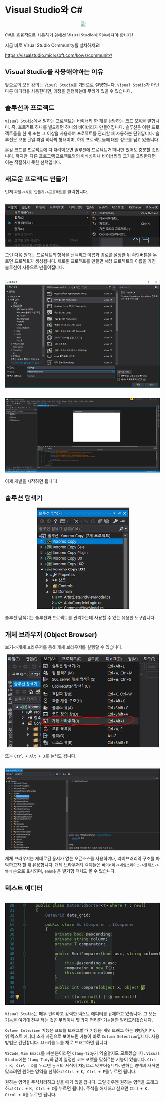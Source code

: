 # Visual Studio와 C#

<p align="center">
  <img src="https://upload.wikimedia.org/wikipedia/commons/thumb/c/cd/Visual_Studio_2017_Logo.svg/2000px-Visual_Studio_2017_Logo.svg.png" width=300/>
</p>

C#을 효율적으로 사용하기 위해선 Visual Studio에 익숙해져야 합니다!

지금 바로 Visual Studio Community를 설치하세요!

https://visualstudio.microsoft.com/ko/vs/community/

## Visual Studio를 사용해야하는 이유

앞으로의 모든 강의는 `Visual Studio`를 기반으로 설명합니다.
`Visual Studio`가 아닌 다른 에디터를 사용한다면, 과정을 진행하는데 무리가 있을 수 있습니다.

## 솔루션과 프로젝트

`Visual Studio`에서 말하는 프로젝트는 바이너리 한 개를 담당하는 코드 모음을 말합니다. 즉, 프로젝트 하나를 빌드하면 하나의 바이너리가 만들어집니다. 솔루션은 이런 프로젝트들을 한 개 또는 그 이상을 사용하여 프로젝트를 관리할 때 사용하는 단위입니다. 솔루션은 보통 단일 파일 하나의 형태이며, 하위 프로젝트들에 대한 정보를 담고 있습니다.

온갖 코드를 프로젝트에 다 때려박으면 솔루션에 프로젝트가 하나만 있어도 충분할 것입니다. 하지만, 다른 프로그램 프로젝트와의 이식성이나 바이너리의 크기를 고려한다면 이는 적절하지 못한 선택입니다.

## 새로운 프로젝트 만들기

먼저 `파일->새로 만들기->프로젝트`를 클릭합니다.

<p align="center">
  <img src="Image/new-project-route.png"/>
</p>

그런 다음 원하는 프로젝트의 형식을 선택하고 이름과 경로를 설정한 뒤 확인버튼을 누르면 프로젝트가 생성됩니다.
새로운 프로젝트를 만들면 해당 프로젝트의 이름을 가진 솔루션이 자동으로 만들어집니다.

<p align="center">
  <img src="Image/new-project.png"/>
</p>

<p align="center">
  <img src="Image/new-project-created.png"/>
</p>

이제 개발을 시작하면 됩니다!

## 솔루션 탐색기

<p align="center">
  <img src="Image/solution-explorer.png"/>
</p>

솔루션 탐색기는 솔루션과 프로젝트를 관리하는데 사용할 수 있는 유용한 도구입니다.

## 개체 브라우저 (Object Browser)

보기->개체 브라우저를 통해 개체 브라우저를 실행할 수 있습니다.

<p align="center">
  <img src="Image/object-browser.png"/>
</p>

또는 `Ctrl + Alt + J`를 눌러도 됩니다.

<p align="center">
  <img src="Image/object-browser2.png"/>
</p>

개체 브라우저는 제대로된 문서가 없는 오픈소스를 사용하거나, 라이브러리의 구조를 파악하고자 할 때 유용합니다. 개체 브라우저의 객체들은 `바이너리->네임스페이스->클래스->멤버` 순으로 표시되며, `enum`같은 열거형 객체도 볼 수 있습니다.

## 텍스트 에디터

<p align="center">
  <img src="Image/text-editor.png"/>
</p>

`Visual Studio`는 매우 편리하고 강력한 텍스트 에디터를 탑재하고 있습니다.
그 모든 기능을 여기에 전부 적는 것은 무리이니 몇 가지 편리한 기능들만 알려드리겠습니다.

`Column Selection` 기능은 코드를 드래그할 때 기둥을 세워 드래그 하는 방법입니다.
위 텍스트 에디터 소개 사진으로 보여드린 기능이 바로 `Column Selection`입니다. 사용방법은 간단합니다.
`Alt`키를 누를 채로 드래그하면 됩니다.

`VSCode`, `Vim`, `Emacs`를 써본 분이라면 `Clang-Tidy`가 익술할지도 모르겠습니다. `Visual Studio`에는 `Clang-Tidy`와 같이 일정한 코드 포맷을 맞춰주는 기능이 있습니다. `Ctrl + K, Ctrl + D`를 누르면 문서의 서식이 자동으로 맞추어집니다. 원하는 영역의 서식만 맞추려면 원하는 영역을 선택하고 `Ctrl + K, Ctrl + F`를 누르면 됩니다.

원하는 영역을 주석처리하고 싶을 때가 있을 겁니다. 그럴 경우엔 원하는 영역을 드래그하고 `Ctrl + K, Ctrl + C`를 누르면 됩니다. 주석을 해제하고 싶으면 `Ctrl + K, Ctrol + U`를 누르면 됩니다.